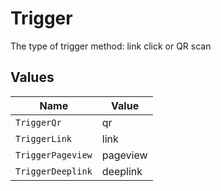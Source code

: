 # Trigger

The type of trigger method: link click or QR scan


## Values

| Name              | Value             |
| ----------------- | ----------------- |
| `TriggerQr`       | qr                |
| `TriggerLink`     | link              |
| `TriggerPageview` | pageview          |
| `TriggerDeeplink` | deeplink          |